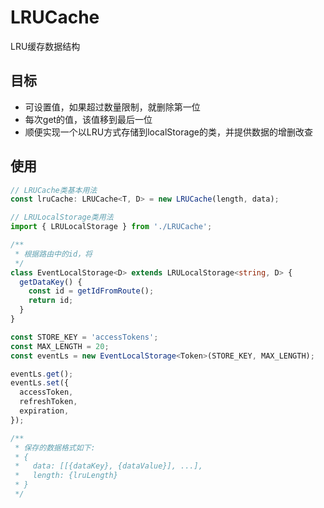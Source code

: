 # LRUCache

LRU缓存数据结构

## 目标

- 可设置值，如果超过数量限制，就删除第一位
- 每次get的值，该值移到最后一位
- 顺便实现一个以LRU方式存储到localStorage的类，并提供数据的增删改查

## 使用

```typescript
// LRUCache类基本用法
const lruCache: LRUCache<T, D> = new LRUCache(length, data);
```

```typescript
// LRULocalStorage类用法
import { LRULocalStorage } from './LRUCache';

/**
 * 根据路由中的id，将
 */
class EventLocalStorage<D> extends LRULocalStorage<string, D> {
  getDataKey() {
    const id = getIdFromRoute();
    return id;
  }
}

const STORE_KEY = 'accessTokens';
const MAX_LENGTH = 20;
const eventLs = new EventLocalStorage<Token>(STORE_KEY, MAX_LENGTH);

eventLs.get();
eventLs.set({
  accessToken,
  refreshToken,
  expiration,
});

/**
 * 保存的数据格式如下:
 * {
 *   data: [[{dataKey}, {dataValue}], ...],
 *   length: {lruLength}
 * }
 */
```
